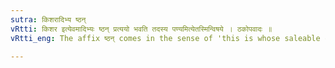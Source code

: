 ```yaml
---
sutra: किशरादिभ्य ष्ठन्
vRtti: किशर इत्येवमादिभ्यः ष्ठन् प्रत्ययो भवति तदस्य पण्यमित्येतस्मिन्विषये । ठकोपवादः ॥
vRtti_eng: The affix ष्ठन् comes in the sense of 'this is whose saleable commodity,' after the words '_kisara_' &c.

---
```

